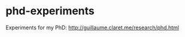 phd-experiments
===============

Experiments for my PhD: http://guillaume.claret.me/research/phd.html
